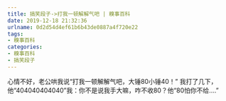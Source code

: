 ```yaml
---
title: 搞笑段子->打我一顿解解气吧 | 糗事百科
date: 2019-12-18 21:32:36
urlname: 0d2d54d4ef61b6b43de0887a4f720e22
tags: 
- 糗事百科
categories:
- 糗事百科
- 搞笑段子
---
```

心情不好，老公哄我说“打我一顿解解气吧，大锤80小锤40！” 我打了几下，他“404040404040”我：你不是说我手大嘛，咋不收80？他“80怕你不给....”


